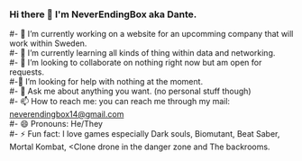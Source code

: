 ### Hi there 👋 I'm NeverEndingBox aka Dante.
#- 🔭 I’m currently working on a website for an upcomming company that will work within Sweden. <br>
#- 🌱 I’m currently learning all kinds of thing within data and networking. <br>
#- 👯 I’m looking to collaborate on nothing right now but am open for requests. <br>
#-🤔 I’m looking for help with nothing at the moment.<br>
#- 💬 Ask me about anything you want. (no personal stuff though)<br>
#- 📫 How to reach me: you can reach me through my mail: neverendingbox14@gmail.com <br>
#- 😄 Pronouns: He/They <br>
#- ⚡ Fun fact: I love games especially Dark souls, Biomutant, Beat Saber, Mortal Kombat, <Clone drone in the danger zone and The backrooms. <br>

<!--
**NeverEndingBox/NeverEndingBox** is a ✨ _special_ ✨ repository because its `README.md` (this file) appears on your GitHub profile.

Here are some ideas to get you started:

- 🔭 I’m currently working on ...
- 🌱 I’m currently learning ...
- 👯 I’m looking to collaborate on ...
- 🤔 I’m looking for help with ...
- 💬 Ask me about ...
- 📫 How to reach me: ...
- 😄 Pronouns: ...
- ⚡ Fun fact: ...
-->
